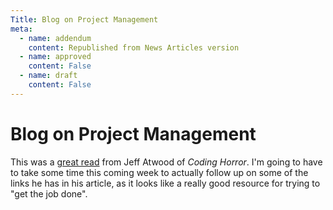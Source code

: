 ```yaml
---
Title: Blog on Project Management
meta:
  - name: addendum
    content: Republished from News Articles version
  - name: approved
    content: False
  - name: draft
    content: False
---
```

# Blog on Project Management

This was a [great read](http://www.codinghorror.com/blog/archives/001161.html) from Jeff Atwood of *Coding Horror*. I'm going to have to take some time this coming week to actually follow up on some of the links he has in his article, as it looks like a really good resource for trying to "get the job done".

